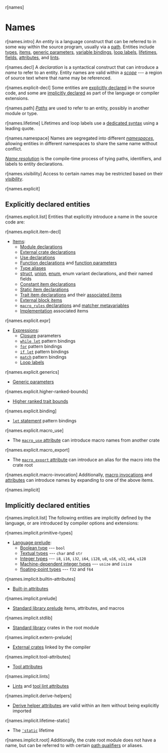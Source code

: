 r[names]
# Names

r[names.intro]
An *entity* is a language construct that can be referred to in some way within
the source program, usually via a [path]. Entities include [types], [items],
[generic parameters], [variable bindings], [loop labels], [lifetimes],
[fields], [attributes], and [lints].

r[names.decl]
A *declaration* is a syntactical construct that can introduce a *name* to
refer to an entity. Entity names are valid within a [*scope*] --- a region of
source text where that name may be referenced.

r[names.explicit-decl]
Some entities are [explicitly declared](#explicitly-declared-entities) in the
source code, and some are [implicitly declared](#implicitly-declared-entities)
as part of the language or compiler extensions.

r[names.path]
[*Paths*] are used to refer to an entity, possibly in another module or type.

r[names.lifetime]
Lifetimes and loop labels use a [dedicated syntax][lifetimes-and-loop-labels] using a
leading quote.

r[names.namespace]
Names are segregated into different [*namespaces*], allowing entities in
different namespaces to share the same name without conflict.

[*Name resolution*] is the compile-time process of tying paths, identifiers,
and labels to entity declarations.

r[names.visibility]
Access to certain names may be restricted based on their [*visibility*].

r[names.explicit]
## Explicitly declared entities

r[names.explicit.list]
Entities that explicitly introduce a name in the source code are:

r[names.explicit.item-decl]
* [Items]:
    * [Module declarations]
    * [External crate declarations]
    * [Use declarations]
    * [Function declarations] and [function parameters]
    * [Type aliases]
    * [struct], [union], [enum], enum variant declarations, and their named
      fields
    * [Constant item declarations]
    * [Static item declarations]
    * [Trait item declarations] and their [associated items]
    * [External block items]
    * [`macro_rules` declarations] and [matcher metavariables]
    * [Implementation] associated items

r[names.explicit.expr]
* [Expressions]:
    * [Closure] parameters
    * [`while let`] pattern bindings
    * [`for`] pattern bindings
    * [`if let`] pattern bindings
    * [`match`] pattern bindings
    * [Loop labels]

r[names.explicit.generics]
* [Generic parameters]

r[names.explicit.higher-ranked-bounds]
* [Higher ranked trait bounds]

r[names.explicit.binding]
* [`let` statement] pattern bindings

r[names.explicit.macro_use]
* The [`macro_use` attribute] can introduce macro names from another crate

r[names.explicit.macro_export]
* The [`macro_export` attribute] can introduce an alias for the macro into the crate root

r[names.explicit.macro-invocation]
Additionally, [macro invocations] and [attributes] can introduce names by
expanding to one of the above items.

r[names.implicit]
## Implicitly declared entities

r[names.implicit.list]
The following entities are implicitly defined by the language, or are
introduced by compiler options and extensions:

r[names.implicit.primitive-types]
* [Language prelude]:
    * [Boolean type] --- `bool`
    * [Textual types] --- `char` and `str`
    * [Integer types] --- `i8`, `i16`, `i32`, `i64`, `i128`, `u8`, `u16`, `u32`, `u64`, `u128`
    * [Machine-dependent integer types] --- `usize` and `isize`
    * [floating-point types] --- `f32` and `f64`

r[names.implicit.builtin-attributes]
* [Built-in attributes]

r[names.implicit.prelude]
* [Standard library prelude] items, attributes, and macros

r[names.implicit.stdlib]
* [Standard library][extern-prelude] crates in the root module

r[names.implicit.extern-prelude]
* [External crates][extern-prelude] linked by the compiler

r[names.implicit.tool-attributes]
* [Tool attributes]

r[names.implicit.lints]
* [Lints] and [tool lint attributes]

r[names.implicit.derive-helpers]
* [Derive helper attributes] are valid within an item without being explicitly imported

r[names.implicit.lifetime-static]
* The [`'static`] lifetime

r[names.implicit.root]
Additionally, the crate root module does not have a name, but can be referred
to with certain [path qualifiers] or aliases.

[*Name resolution*]: names/name-resolution.md
[*namespaces*]: names/namespaces.md
[*paths*]: paths.md
[*scope*]: names/scopes.md
[*visibility*]: visibility-and-privacy.md
[`'static`]: keywords.md#weak-keywords
[`for`]: expressions/loop-expr.md#iterator-loops
[`if let`]: expressions/if-expr.md#if-let-patterns
[`let` statement]: statements.md#let-statements
[`macro_export` attribute]: macros-by-example.md#path-based-scope
[`macro_rules` declarations]: macros-by-example.md
[`macro_use` attribute]: macros-by-example.md#the-macro_use-attribute
[`match`]: expressions/match-expr.md
[`while let`]: expressions/loop-expr.md#while-let-patterns
[associated items]: items/associated-items.md
[attributes]: attributes.md
[Boolean type]: types/boolean.md
[Built-in attributes]: attributes.md#built-in-attributes-index
[Closure]: expressions/closure-expr.md
[Constant item declarations]: items/constant-items.md
[Derive helper attributes]: procedural-macros.md#derive-macro-helper-attributes
[enum]: items/enumerations.md
[Expressions]: expressions.md
[extern-prelude]: names/preludes.md#extern-prelude
[External block items]: items/external-blocks.md
[External crate declarations]: items/extern-crates.md
[fields]: expressions/field-expr.md
[floating-point types]: types/numeric.md#floating-point-types
[Function declarations]: items/functions.md
[function parameters]: items/functions.md#function-parameters
[Generic parameters]: items/generics.md
[Higher ranked trait bounds]: trait-bounds.md#higher-ranked-trait-bounds
[Implementation]: items/implementations.md
[Integer types]: types/numeric.md#integer-types
[Items]: items.md
[Language prelude]: names/preludes.md#language-prelude
[lifetimes-and-loop-labels]: tokens.md#lifetimes-and-loop-labels
[lifetimes]: tokens.md#lifetimes-and-loop-labels
[Lints]: attributes/diagnostics.md#lint-check-attributes
[Loop labels]: expressions/loop-expr.md#loop-labels
[Machine-dependent integer types]: types/numeric.md#machine-dependent-integer-types
[macro invocations]: macros.md#macro-invocation
[matcher metavariables]: macros-by-example.md#metavariables
[Module declarations]: items/modules.md
[path]: paths.md
[path qualifiers]: paths.md#path-qualifiers
[Standard library prelude]: names/preludes.md#standard-library-prelude
[Static item declarations]: items/static-items.md
[struct]: items/structs.md
[Textual types]: types/textual.md
[Tool attributes]: attributes.md#tool-attributes
[tool lint attributes]: attributes/diagnostics.md#tool-lint-attributes
[Trait item declarations]: items/traits.md
[Type aliases]: items/type-aliases.md
[types]: types.md
[union]: items/unions.md
[Use declarations]: items/use-declarations.md
[variable bindings]: patterns.md
